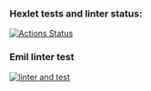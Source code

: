 ### Hexlet tests and linter status:
[![Actions Status](https://github.com/CAHTEL/php-project-lvl3/workflows/hexlet-check/badge.svg)](https://github.com/CAHTEL/php-project-lvl3/actions)

### Emil linter test
[![linter and test](https://github.com/CAHTEL/php-project-lvl3/actions/workflows/linter-check.yaml/badge.svg?branch=main)](https://github.com/CAHTEL/php-project-lvl3/actions/workflows/linter-check.yaml)